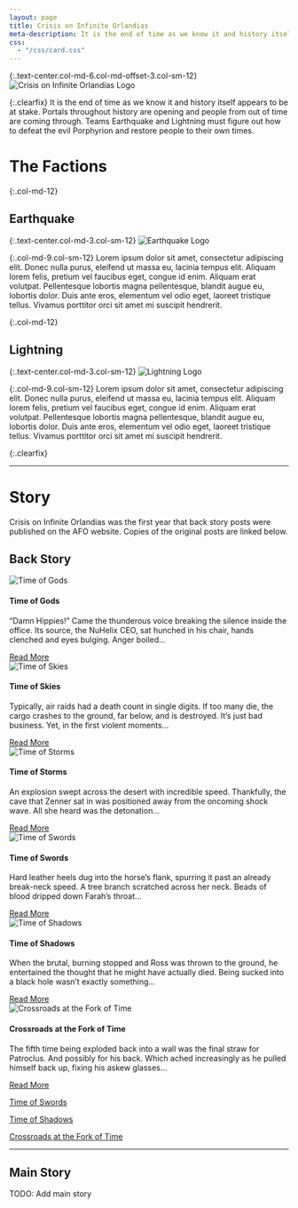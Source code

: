 ```yaml
---
layout: page
title: Crisis on Infinite Orlandias
meta-description: It is the end of time as we know it and history itself appears to be at stake. 
css:
  - "/css/card.css"
---
```


{:.text-center.col-md-6.col-md-offset-3.col-sm-12}
![Crisis on Infinite Orlandias Logo][crisis-logo]

{:.clearfix}
It is the end of time as we know it and history itself appears to be at stake. Portals throughout history are opening and people from out of time are coming through. Teams Earthquake and Lightning must figure out how to defeat the evil Porphyrion and restore people to their own times.

# The Factions

{:.col-md-12}
## Earthquake

{:.text-center.col-md-3.col-sm-12}
![Earthquake Logo][earthquake]

{:.col-md-9.col-sm-12}
Lorem ipsum dolor sit amet, consectetur adipiscing elit. Donec nulla purus, eleifend ut massa eu, lacinia tempus elit. Aliquam lorem felis, pretium vel faucibus eget, congue id enim. Aliquam erat volutpat. Pellentesque lobortis magna pellentesque, blandit augue eu, lobortis dolor. Duis ante eros, elementum vel odio eget, laoreet tristique tellus. Vivamus porttitor orci sit amet mi suscipit hendrerit. 

{:.col-md-12}
## Lightning

{:.text-center.col-md-3.col-sm-12}
![Lightning Logo][lightning]

{:.col-md-9.col-sm-12}
Lorem ipsum dolor sit amet, consectetur adipiscing elit. Donec nulla purus, eleifend ut massa eu, lacinia tempus elit. Aliquam lorem felis, pretium vel faucibus eget, congue id enim. Aliquam erat volutpat. Pellentesque lobortis magna pellentesque, blandit augue eu, lobortis dolor. Duis ante eros, elementum vel odio eget, laoreet tristique tellus. Vivamus porttitor orci sit amet mi suscipit hendrerit. 

{:.clearfix}

---

# Story

Crisis on Infinite Orlandias was the first year that back story posts were published on the AFO website. Copies of the original posts are linked below. 

## Back Story

<div class="col-md-4 col-sm-12">
  <div class="card">
    <img class="card-img-top" src="http://statics.orlandia.talesoforlandia.com/past-orlandias/wyldes/cards/narvian-skullcrab.jpg" alt="Time of Gods">
    <div class="card-block">
      <h4 class="card-title">Time of Gods</h4>
      <p class="card-subtitle">
        “Damn Hippies!” Came the thunderous voice breaking the silence inside the office. Its source, the NuHelix CEO, sat hunched in his chair, hands clenched and eyes bulging. Anger boiled...
      </p>
      <a href="back-story/time-of-gods" class="btn btn-primary card-link">Read More</a>
    </div>
  </div>
</div>

<div class="col-md-4 col-sm-12">
  <div class="card">
    <img class="card-img-top" src="http://statics.orlandia.talesoforlandia.com/past-orlandias/crisis/skies.jpg" alt="Time of Skies">
    <div class="card-block">
      <h4 class="card-title">Time of Skies</h4>
      <p class="card-subtitle">
        Typically, air raids had a death count in single digits. If too many die, the cargo crashes to the ground, far below, and is destroyed. It’s just bad business. Yet, in the first violent moments...
      </p>
      <a href="back-story/time-of-skies" class="btn btn-primary card-link">Read More</a>
    </div>
  </div>
</div>

<div class="col-md-4 col-sm-12">
  <div class="card">
    <img class="card-img-top" src="http://statics.orlandia.talesoforlandia.com/past-orlandias/crisis/polaris-cropped.jpg" alt="Time of Storms">
    <div class="card-block">
      <h4 class="card-title">Time of Storms</h4>
      <p class="card-subtitle">
        An explosion swept across the desert with incredible speed. Thankfully, the cave that Zenner sat in was positioned away from the oncoming shock wave. All she heard was the detonation...
      </p>
      <a href="back-story/time-of-storms" class="btn btn-primary card-link">Read More</a>
    </div>
  </div>
</div>

<div class="col-md-4 col-sm-12">
  <div class="card">
    <img class="card-img-top" src="http://statics.orlandia.talesoforlandia.com/past-orlandias/crisis/swords-castle-cropped.png" alt="Time of Swords">
    <div class="card-block">
      <h4 class="card-title">Time of Swords</h4>
      <p class="card-subtitle">
        Hard leather heels dug into the horse’s flank, spurring it past an already break-neck speed. A tree branch scratched across her neck. Beads of blood dripped down Farah’s throat...
      </p>
      <a href="back-story/time-of-swords" class="btn btn-primary card-link">Read More</a>
    </div>
  </div>
</div>

<div class="col-md-4 col-sm-12">
  <div class="card">
    <img class="card-img-top" src="http://statics.orlandia.talesoforlandia.com/past-orlandias/crisis/intanger-cropped.jpg" alt="Time of Shadows">
    <div class="card-block">
      <h4 class="card-title">Time of Shadows</h4>
      <p class="card-subtitle">
        When the brutal, burning stopped and Ross was thrown to the ground, he entertained the thought that he might have actually died. Being sucked into a black hole wasn’t exactly something...
      </p>
      <a href="back-story/time-of-shadows" class="btn btn-primary card-link">Read More</a>
    </div>
  </div>
</div>

<div class="col-md-4 col-sm-12">
  <div class="card">
    <img class="card-img-top" src="http://statics.orlandia.talesoforlandia.com/past-orlandias/crisis/patroclus-cropped.jpg" alt="Crossroads at the Fork of Time">
    <div class="card-block">
      <h4 class="card-title">Crossroads at the Fork of Time</h4>
      <p class="card-subtitle">
        The fifth time being exploded back into a wall was the final straw for Patroclus. And possibly for his back. Which ached increasingly as he pulled himself back up, fixing his askew glasses...
      </p>
      <a href="back-story/crossroads-at-the-fork-of-time" class="btn btn-primary card-link">Read More</a>
    </div>
  </div>
</div>


[Time of Swords](back-story/time-of-swords)

[Time of Shadows](back-story/time-of-shadows)

[Crossroads at the Fork of Time](back-story/crossroads-at-the-fork-of-time)

---

## Main Story

TODO: Add main story





[crisis-logo]: http://statics.orlandia.talesoforlandia.com/past-orlandias/crisis/crisis-logo.png
[skullcrab]: http://statics.orlandia.talesoforlandia.com/past-orlandias/wyldes/cards/narvian-skullcrab.jpg
[portal]: http://statics.orlandia.talesoforlandia.com/past-orlandias/crisis/portal.png
[portal-2]: http://statics.orlandia.talesoforlandia.com/past-orlandias/crisis/portal-2.png
[captain]: http://statics.orlandia.talesoforlandia.com/past-orlandias/crisis/captain.png
[polaris]: http://statics.orlandia.talesoforlandia.com/past-orlandias/crisis/polaris.jpg
[jesters]: http://statics.orlandia.talesoforlandia.com/past-orlandias/neo/jesters.png
[castle]: http://statics.orlandia.talesoforlandia.com/past-orlandias/crisis/swords-castle.png
[ross]: http://statics.orlandia.talesoforlandia.com/past-orlandias/crisis/ross.png
[intanger]: http://statics.orlandia.talesoforlandia.com/past-orlandias/crisis/intanger.jpg
[patroclus]: http://statics.orlandia.talesoforlandia.com/past-orlandias/crisis/patroclus.jpg
[earthquake]: http://statics.orlandia.talesoforlandia.com/past-orlandias/crisis/earthquake-logo.png
[lightning]: http://statics.orlandia.talesoforlandia.com/past-orlandias/crisis/lightning-logo.png